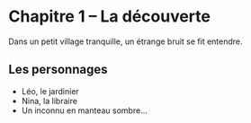 # Chapitre 1 – La découverte

Dans un petit village tranquille, un étrange bruit se fit entendre.

## Les personnages
- Léo, le jardinier
- Nina, la libraire
- Un inconnu en manteau sombre...